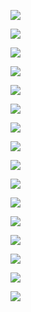 ![](https://user-images.githubusercontent.com/114549805/205501149-c07dbb01-b9f4-4175-9d93-b0a9fe48249a.png)

![](https://user-images.githubusercontent.com/114549805/205501143-43644509-eb56-44b3-b1c2-7ae6d16b4f45.png)

![](https://user-images.githubusercontent.com/114549805/205501153-df5b3a55-6b18-4a78-bd21-f911f61d78b6.png)

![](https://user-images.githubusercontent.com/114549805/205501147-56359b55-64c0-46e1-8788-d4999932c752.png)

![](https://user-images.githubusercontent.com/114549805/205501157-f041e4f1-9d33-44be-a68b-0cf2a48103fa.png)

![](https://user-images.githubusercontent.com/114549805/205501156-e66efff6-f9f1-431c-9c69-b082d06e67d6.png)

![](https://user-images.githubusercontent.com/114549805/205501148-ca889a32-29db-4347-bfb4-e2a5c60a9189.png)

![](https://user-images.githubusercontent.com/114549805/205501133-ae26323c-d7a7-4e97-ac0f-764bab7de6e2.png)

![](https://user-images.githubusercontent.com/114549805/205501151-1ba06c1d-da6b-40f2-8eff-4281283d349c.png)

![](https://user-images.githubusercontent.com/114549805/205501140-e2c9a8c8-e6db-4961-9cb8-7f36b1478592.png)

![](https://user-images.githubusercontent.com/114549805/205501144-7326c165-ceb0-45d0-b1f1-0646a54e9a0c.png)

![](https://user-images.githubusercontent.com/114549805/205501141-e7ff9ea3-15e0-4d65-9cae-6fe85c023bfc.png)

![](https://user-images.githubusercontent.com/114549805/205501136-e5361b03-3b13-45f1-8d0f-74ed4c473e38.png)

![](https://user-images.githubusercontent.com/114549805/205501142-2a8edda0-c211-4b0e-acf5-c5ce8c126ca0.png)

![](https://user-images.githubusercontent.com/114549805/205501137-6ef783cf-eb06-4962-b6a9-e50040c88f2a.png)

![](https://user-images.githubusercontent.com/114549805/205501138-a4bf5c8d-df94-4ac4-bc68-bc6654a0ad29.png)
